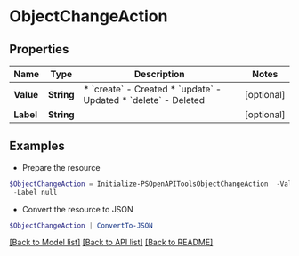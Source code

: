 # ObjectChangeAction
## Properties

Name | Type | Description | Notes
------------ | ------------- | ------------- | -------------
**Value** | **String** | * &#x60;create&#x60; - Created * &#x60;update&#x60; - Updated * &#x60;delete&#x60; - Deleted | [optional] 
**Label** | **String** |  | [optional] 

## Examples

- Prepare the resource
```powershell
$ObjectChangeAction = Initialize-PSOpenAPIToolsObjectChangeAction  -Value null `
 -Label null
```

- Convert the resource to JSON
```powershell
$ObjectChangeAction | ConvertTo-JSON
```

[[Back to Model list]](../README.md#documentation-for-models) [[Back to API list]](../README.md#documentation-for-api-endpoints) [[Back to README]](../README.md)

